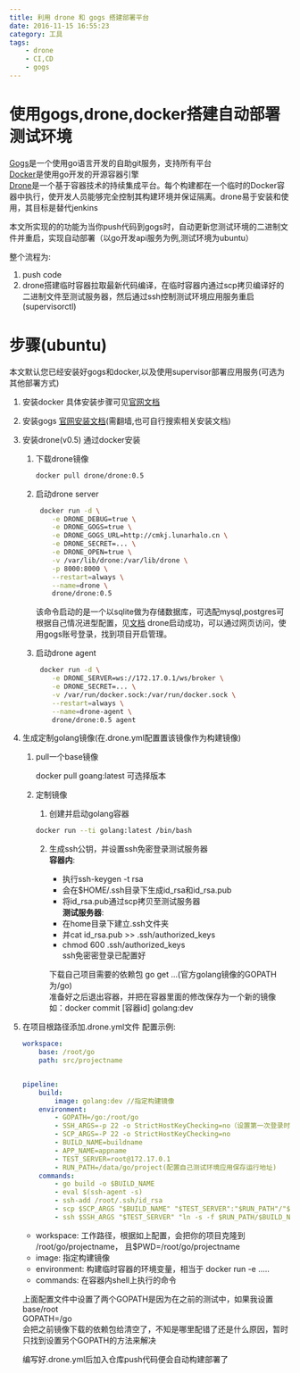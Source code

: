 ```yaml
---
title: 利用 drone 和 gogs 搭建部署平台 
date: 2016-11-15 16:55:23
category: 工具
tags:
    - drone
    - CI,CD
    - gogs
---
```

# 使用gogs,drone,docker搭建自动部署测试环境

[Gogs](https://github.com/gogits/gogs)是一个使用go语言开发的自助git服务，支持所有平台  
[Docker](https://github.com/docker/docker)是使用go开发的开源容器引擎  
[Drone](https://github.com/drone/drone)是一个基于容器技术的持续集成平台。每个构建都在一个临时的Docker容器中执行，使开发人员能够完全控制其构建环境并保证隔离。drone易于安装和使用，其目标是替代jenkins 

本文所实现的的功能为当你push代码到gogs时，自动更新您测试环境的二进制文件并重启，实现自动部署（以go开发api服务为例,测试环境为ubuntu）

整个流程为:

1. push code
2. drone搭建临时容器拉取最新代码编译，在临时容器内通过scp拷贝编译好的二进制文件至测试服务器，然后通过ssh控制测试环境应用服务重启(supervisorctl)

# 步骤(ubuntu)

本文默认您已经安装好gogs和docker,以及使用supervisor部署应用服务(可选为其他部署方式)

1. 安装docker
    具体安装步骤可见[官网文档](https://docs.docker.com/engine/installation/)

2. 安装gogs
    [官网安装文档](https://gogs.io/docs/installation)(需翻墙,也可自行搜索相关安装文档)

3. 安装drone(v0.5)
    通过docker安装
    1. 下载drone镜像

        ```bash
        docker pull drone/drone:0.5
        ```

    2. 启动drone server
        ```bash
         docker run -d \
            -e DRONE_DEBUG=true \
            -e DRONE_GOGS=true \
            -e DRONE_GOGS_URL=http://cmkj.lunarhalo.cn \
            -e DRONE_SECRET=... \
            -e DRONE_OPEN=true \
            -v /var/lib/drone:/var/lib/drone \
            -p 8000:8000 \
            --restart=always \
            --name=drone \
            drone/drone:0.5
        ```
        该命令启动的是一个以sqlite做为存储数据库，可选配mysql,postgres可根据自己情况进型配置，见[文档](http://readme.drone.io/0.5/)
    drone启动成功，可以通过网页访问，使用gogs账号登录，找到项目开启管理。

    3. 启动drone agent

        ```bash
         docker run -d \
            -e DRONE_SERVER=ws://172.17.0.1/ws/broker \
            -e DRONE_SECRET=... \
            -v /var/run/docker.sock:/var/run/docker.sock \
            --restart=always \
            --name=drone-agent \
            drone/drone:0.5 agent
        ```

4. 生成定制golang镜像(在.drone.yml配置置该镜像作为构建镜像)

    1. pull一个base镜像  

        docker pull goang:latest 可选择版本
    
    2. 定制镜像

        1. 创建并启动golang容器
        
        ```bash
        docker run --ti golang:latest /bin/bash
        ```
        2. 生成ssh公钥，并设置ssh免密登录测试服务器  
            **容器内**:  
            - 执行ssh-keygen -t rsa   
            - 会在$HOME/.ssh目录下生成id_rsa和id_rsa.pub  
            - 将id_rsa.pub通过scp拷贝至测试服务器  
            **测试服务器**:    
            - 在home目录下建立.ssh文件夹
            - 并cat id_rsa.pub >> .ssh/authorized_keys
            - chmod 600 .ssh/authorized_keys  
            ssh免密密登录已配置好

            下载自己项目需要的依赖包 go get ...(官方golang镜像的GOPATH为/go)  
            准备好之后退出容器，并把在容器里面的修改保存为一个新的镜像  
            如：docker commit [容器id] golang:dev

5. 在项目根路径添加.drone.yml文件
    配置示例:
    ```yml
    workspace:
        base: /root/go
        path: src/projectname


    pipeline:
        build:
            image: golang:dev //指定构建镜像
        environment: 
            - GOPATH=/go:/root/go
            - SSH_ARGS=-p 22 -o StrictHostKeyChecking=no（设置第一次登录时不需要输入yes）
            - SCP_ARGS=-P 22 -o StrictHostKeyChecking=no
            - BUILD_NAME=buildname
            - APP_NAME=appname
            - TEST_SERVER=root@172.17.0.1
            - RUN_PATH=/data/go/project(配置自己测试环境应用保存运行地址)
        commands:
            - go build -o $BUILD_NAME
            - eval $(ssh-agent -s)
            - ssh-add /root/.ssh/id_rsa
            - scp $SCP_ARGS "$BUILD_NAME" "$TEST_SERVER":"$RUN_PATH"/"$BUILD_NAME"_"$(date '+%Y%m%d')"_"$(git rev-parse HEAD| cut -c1-10)"  //拷贝文件
            - ssh $SSH_ARGS "$TEST_SERVER" "ln -s -f $RUN_PATH/$BUILD_NAME\_$(date '+%Y%m%d')_$(git rev-parse HEAD| cut -c1-10) $RUN_PATH/$BUILD_NAME && supervisorctl restart $APP_NAME" //重启，利用软连接实现备份
    ```
    - workspace: 工作路径，根据如上配置，会把你的项目克隆到 /root/go/projectname， 且$PWD=/root/go/projectname
    - image: 指定构建镜像                  
    - environment: 构建临时容器的环境变量，相当于 docker run -e .....
    - commands: 在容器内shell上执行的命令
    
    上面配置文件中设置了两个GOPATH是因为在之前的测试中，如果我设置  
        base/root  
        GOPATH=/go   
    会把之前镜像下载的依赖包给清空了，不知是哪里配错了还是什么原因，暂时只找到设置另个GOPATH的方法来解决
    
    编写好.drone.yml后加入仓库push代码便会自动构建部署了